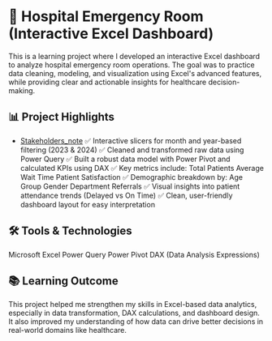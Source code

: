 # 🏥 Hospital Emergency Room (Interactive Excel Dashboard)
This is a learning project where I developed an interactive Excel dashboard to analyze hospital emergency room operations. The goal was to practice data cleaning, modeling, and visualization using Excel's advanced features, while providing clear and actionable insights for healthcare decision-making.

## 📊 Project Highlights
- <a href="https://github.com/simhadrisunil/Hospital-Emergency-Room-Excel-dashboed/blob/main/KPI's%20of%20Project.pptx"> Stakeholders_note</a>
✅ Interactive slicers for month and year-based filtering (2023 & 2024)
✅ Cleaned and transformed raw data using Power Query
✅ Built a robust data model with Power Pivot and calculated KPIs using DAX
✅ Key metrics include:
Total Patients
Average Wait Time
Patient Satisfaction
✅ Demographic breakdown by:
Age Group
Gender
Department Referrals 
✅ Visual insights into patient attendance trends (Delayed vs On Time)
✅ Clean, user-friendly dashboard layout for easy interpretation

## 🛠 Tools & Technologies
Microsoft Excel
Power Query
Power Pivot
DAX (Data Analysis Expressions)

## 📚 Learning Outcome
This project helped me strengthen my skills in Excel-based data analytics, especially in data transformation, DAX calculations, and dashboard design. It also improved my understanding of how data can drive better decisions in real-world domains like healthcare.

